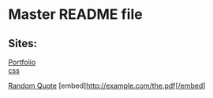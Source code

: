 # Master README file
## Sites:
[Portfolio](https://judacribz.github.io/gh-pages/portfolioPage)   
  [css](portfolioPage/css/)

[Random Quote](https://judacribz.github.io/gh-pages/randomQuote)
[embed]http://example.com/the.pdf[/embed]
